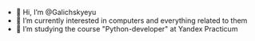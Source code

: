 - 👋 Hi, I’m @Galichskyeyu
- 👀 I’m currently interested in computers and everything related to them
- 🌱 I’m studying the course "Python-developer" at Yandex Practicum

<!---
Galichskyeyu/Galichskyeyu is a ✨ special ✨ repository because its `README.md` (this file) appears on your GitHub profile.
You can click the Preview link to take a look at your changes.
--->
